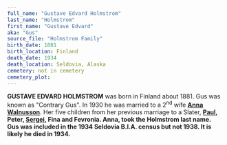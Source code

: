 ```yaml
---
full_name: "Gustave Edvard Holmstrom"
last_name: "Holmstrom"
first_name: "Gustave Edvard"
aka: "Gus"
source_file: "Holmstrom Family"
birth_date: 1881
birth_location: Finland
death_date: 1934
death_location: Seldovia, Alaska
cemetery: not in cemetery
cemetery_plot: 
---
```


**GUSTAVE EDVARD HOLMSTROM** was born in Finland about 1881. Gus was known
as "Contrary Gus". In 1930 he was married to a 2<sup>nd</sup> wife [**Anna
Walnusson**](./Holmstrom_Anna_Walmusson.md). Her five children from her previous marriage to a Slater,
[**Paul**](Holmstrom_Paul.md)**, Peter, [**Sergei**](./Holmstrom_Sergei.md), Fina and Fevronia. Anna, took the Holmstrom last name. Gus was included in the 1934 Seldovia B.I.A. census but not
1938. It is likely he died in 1934.**

